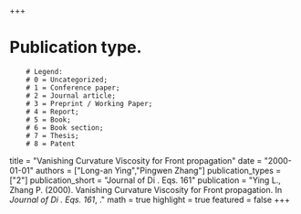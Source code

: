 +++
# Publication type.
        # Legend: 
        # 0 = Uncategorized; 
        # 1 = Conference paper; 
        # 2 = Journal article;
        # 3 = Preprint / Working Paper; 
        # 4 = Report; 
        # 5 = Book; 
        # 6 = Book section;
        # 7 = Thesis; 
        # 8 = Patent
title = "Vanishing Curvature Viscosity for Front propagation"
date = "2000-01-01"
authors = ["Long-an Ying","Pingwen Zhang"]
publication_types = ["2"]
publication_short = "Journal of Di . Eqs. 161"
publication = "Ying L., Zhang P. (2000). Vanishing Curvature Viscosity for Front propagation. In _Journal of Di . Eqs. 161_, ."
math = true
highlight = true
featured = false
+++
